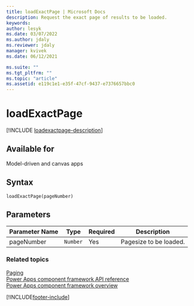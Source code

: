 ```yaml
---
title: loadExactPage | Microsoft Docs
description: Request the exact page of results to be loaded.
keywords:
author: lesyk
ms.date: 03/07/2022
ms.author: jdaly
ms.reviewer: jdaly
manager: kvivek
ms.date: 06/12/2021

ms.suite: ""
ms.tgt_pltfrm: ""
ms.topic: "article"
ms.assetid: e119c1e1-e35f-47cf-9437-e7376657bbc0
---
```


# loadExactPage

[!INCLUDE [loadexactpage-description](includes/loadexactpage-description.md)]

## Available for

Model-driven and canvas apps

## Syntax

`loadExactPage(pageNumber)`

## Parameters

| Parameter Name | Type     | Required | Description            |
| -------------- | -------- | -------- | ---------------------- |
| pageNumber     | `Number` | Yes      | Pagesize to be loaded. |

### Related topics

[Paging](../paging.md)<br/>
[Power Apps component framework API reference](../../reference/index.md)<br/>
[Power Apps component framework overview](../../overview.md)

[!INCLUDE[footer-include](../../../../includes/footer-banner.md)]

